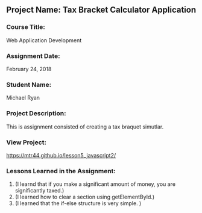 ## Project Name:  Tax Bracket Calculator Application

### Course Title:
Web Application Development

### Assignment Date:  
February 24, 2018

### Student Name:  
Michael Ryan

### Project Description:
This is assignment consisted of creating a tax braquet simutlar.

### View Project:
https://mtr44.github.io/lesson5_javascript2/

### Lessons Learned in the Assignment:
1. (I learnd that if you make a significant amount of money, you are significantly taxed.)
2. (I learned how to clear a section using getElementById.)
3. (I learned that the if-else structure is very simple. )


